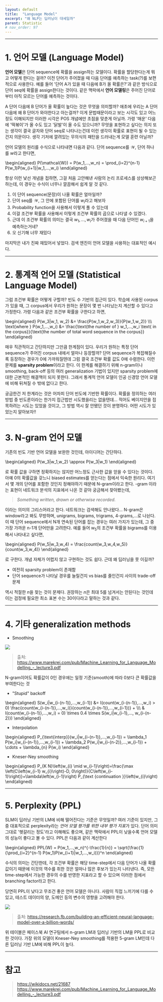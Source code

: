 ```yaml
---
layout: default
title:  "Language Model"
excerpt: "왜 NLP는 딥러닝이 대세일까"
parent: Statistic
# nav_order: 97
---
```


***

# 1. 언어 모델 (Language Model)

**언어 모델**은 단어 sequence에 확률을 assign하는 모델이다. 확률을 할당한다는게 뭐고 어떻게 한다는 걸까? 이전 단어가 주어졌을 때 다음 단어를 예측하는 task(?)를 보편적으로 사용한다. 예를 들어 '단어 A가 있을 때 다음에 B가 올 확률은?'과 같은 방식으로 단어 seq에 확률을 assign한다는 것이다. 같은 맥락에서 **언어 모델링**은 주어진 단어로부터 아직 모르는 단어를 예측하는 것이다. 

A 단어 다음에 B 단어가 올 확률이 높다는 것은 무엇을 의미할까? 애초에 우리는 A 단어 다음에 왜 B 단어가 와야한다고 아는걸까? 이게 문법때문이라고 보는 시각도 있고 어느정도 이해되지만 이러한 시각은 POS 개념에만 초점을 맞춘게 아닐까. 가령 '매운' 다음에 '떡볶이'가 올 수도 있고 '닭발'이 올 수도 있으니까? 무엇을 표현하고 싶다는 의지 또는 생각이 결국 글자와 단어 seq로 나타나는건데 이런 생각이 확률로 표현이 될 수 있는건지 의문이다. 생각 기저에 깔려있는 무의식의 패턴을 드러내는게 모델 훈련 아닐까?

언어 모델의 원리를 수식으로 나타내면 다음과 같다. 단어 sequence를 $\mathcal{W}$, 단어 하나를 $w$라고 한다면,

\begin{aligned}
P(\mathcal{W}) = P(w_1,...,w_n) = \prod_{i=2}^{n-1} P(w_1)P(w_{i+1}|w_1,...,w_i)
\end{aligned}

항상 이런 낯선 개념을 접하면, 그걸 처음 고안해낸 사람의 논리 프로세스를 상상해보곤 하는데, 이 경우는 수식이 너무나 깔끔해서 쉽게 알 것 같다. 

1. 이 단어 sequence(문장)이 나올 확률은 얼마일까?
2. 단어 seq를 $\mathcal{W}$, 그 안에 포함된 단어를 $w_i$라고 해보자
3. Probability function을 사용해서 이렇게 풀 수 있는데
4. 이걸 조건부 확률을 사용해서 이렇게 조건부 확률의 곱으로 나타낼 수 있겠다.
5. 근데 이 조건부 확률의 의미는 결국 $w_1,...,w_i$가 주어졌을 때 다음 단어인 $w_{i+1}$을 예측하는거네?
6. 오 신기해 너무 재밌다

마지막은 내가 진짜 재밌어서 넣었다. 검색 엔진이 언어 모델을 사용하는 대표적인 예시다. 


***

# 2. 통계적 언어 모델 (Statistical Language Model)

그럼 조건부 확률은 어떻게 구할까? 빈도 수 기반의 접근이 있다. 학습에 사용된 corpus가 있을 때, 그 corpus에서 우리가 원하는 문장이 몇 번 나타났는지 계산할 수 있다고 가정한다. 가령 다음과 같은 조건부 확률을 구한다고 하면,

\begin{aligned}
P(w_3|w_1, w_2) &= \frac{P(w_1,w_2,w_3)}{P(w_1,w_2)} \\\\\\
\text{where } P(w_1,...,w_i) &= \frac{\text{the number of } w_1,...,w_i \text{ in the corpus}}{\text{the number of total word sequence in the corpus}}
\end{aligned}



매우 직관적이고 간단하지만 그만큼 한계점이 있다. 우리가 원하는 특정 단어 sequence가 주어진 corpus 내에서 얼마나 등장할까? 단어 sequence가 복잡해질수록 등장하는 경우가 0에 가까워질텐데 그럼 결국 조건부 확률 값도 0에 수렴한다. 이런 문제를 **sparsity problem**이라고 한다. 이 한계를 해결하기 위해 n-gram이나 smoothing, back-off 등의 여러 generalization 기법이 있지만 sparsity problem에 대한 근본적인 해결책이 되지 못한다. 그래서 통계적 언어 모델이 인공 신경망 언어 모델에 비해 뒤쳐질 수 밖에 없다고 한다.

궁금한건 저 한계라는 것은 어차피 단어 빈도에 기반한 확률이다. 확률을 정의하는 여러 방법 중 빈도론이라는 한가지 접근법만 시도했을리는 없을텐데... 적어도 베이지안을 접목하려는 시도는 있었을 것이고, 그 방법 역시 잘 안됐던 것이 분명하다. 어떤 시도가 있었는지 알아보자!!


***

# 3. N-gram 언어 모델

기존의 빈도 기반 언어 모델을 보완한 것인데, 아이디어는 간단하다. 

\begin{aligned}
P(w_3|w_1,w_2) \approx P(w_3|w_1)
\end{aligned}

로 확률 값을 구하면 정확하지는 않지만 어느정도 근사한 값을 얻을 수 있다는 것이다. 아예 0의 확률값을 갖느니 biased estimates를 얻는다는 점에서 익숙한 원리다. 여기서 몇 개의 단어를 포함한 것인지 정해야하기 때문에 N-gram이라고 한다. -gram 이라는 표현이 네트워크 분석의 지표에서 나온 것 같아 궁금해서 찾아봤는데,     

> *Something written, drawn or otherwise recorded.*

이라는 의미의 그리스어라고 한다. 네트워크는 검색해도 안나왔다... N-gram은 window라고 봐도 무방하며, unigrams, bigrams, trigrams, 4-grams,...로 나뉜다. 이 때 단어 sequence에서 N개 연속된 단어를 잡는 경우는 여러 가지가 있는데, 그 중 가장 가까운 n-1개 단어만을 고려한다. 예를 들어 $w_5$의 조건부 확률을 bigrams를 이용해서 나타내고 싶다면,

\begin{aligned}
P(w_5|w_3,w_4) = \frac{count(w_3,w_4,w_5)}{count(w_3,w_4)}
\end{aligned}


로 구한다. 개념 자체가 어렵지 않고 구현하는 것도 쉽다. 근데 왜 딥러닝을 못 이길까?

* 여전히 sparsity problem이 존재함
* 단어 sequence가 나타날 경우를 늘릴건지 vs bias를 줄인건지 사이의 trade-off 문제

역시 적절한 $n$을 찾는 것이 문제다. 권장하는 $n$은 최대 5를 넘겨서는 안된다는 것인데 이는 검정에 필요한 최소 표본 수는 30이다라고 말하는 것과 같다. 


***

# 4. 기타 generalization methods

* Smoothing

![](https://s-seo.github.io/assets/images/post_LM_1.PNG) 
> 출처: <https://www.marekrei.com/pub/Machine_Learning_for_Language_Modelling_-_lecture3.pdf>

N-gram이어도 확률값이 0인 경우에는 일정 기준(smooth)에 따라 0보다 큰 확률값을 부여한다는 것

* "Stupid" backoff

\begin{aligned}
S(w_i|w_{i-(n-1)},...,w_{i-1}) &= I(count(w_{i-(n-1)},...,w_i) > 0) \frac{count(w_{i-(n-1)},...,w_i)}{count(w_{i-(n-1)},...,w_{i-1})} + \\\\\\ & I(count(w_{i-(n-1)},...,w_i) = 0) \times 0.4 \times S(w_i|w_{i-1},..., w_{i-(n-2)})
\end{aligned}

* Interpolation

\begin{aligned}
P_{\text{interp}}(w_i|w_{i-(n-1)},...,w_{i-1}) = \lambda_1 P(w_i|w_{i-(n-1)},...,w_{i-1}) + \lambda_2 P(w_i|w_{i-(n-2)},...,w_{i-1}) + \cdots + \lambda_{n} P(w_i)
\end{aligned}

* Kneser-Ney smoothing

\begin{aligned}
P_{K N}\left(w_{i} \mid w_{i-1}\right)=\frac{\max \left(C\left(w_{i-1} w_{i}\right)-D, 0\right)}{C\left(w_{i-1}\right)}+\lambda\left(w_{i-1}\right) P_{\text {continuation }}\left(w_{i}\right)
\end{aligned}



***

# 5. Perplexity (PPL)

SLM이 딥러닝 기반의 LM에 비해 떨어진다는 기준은 무엇일까? 여러 기준이 있지만, 그 중 대표적으로 perplexity라는 *언어 모델 평가를 위한 내부 평가 지표*가 있다. 단어 의미 그대로 '헷갈리는 정도'라고 이해해도 좋으며, 같은 맥락에서 PPL이 낮을수록 언어 모델의 성능이 좋다고 볼 수 있다. PPL은 다음과 같이 계산한다

\begin{aligned}
PPL(W) = P(w_1,...,w_n)^{-\frac{1}{n}} = \sqrt{\frac{1}{\prod_{i=2}^{n-1} P(w_1)P(w_{i+1}|w_1,...,w_i)}}^n
\end{aligned}

수식의 의미는 간단한데, 각 조건부 확률은 해당 time-step에서 다음 단어가 나올 확률값이기 때문에 이것의 역수를 취한 것은 얼마나 많은 후보가 있는지 나타낸다. 즉, 모든 time-step에서 가능한 경우의 수를 반영한 지표라고 할 수 있으며 이러한 점에서 branching factor라고 한다.

당연히 PPL이 낮다고 무조건 좋은 언어 모델은 아니다. 사람이 직접 느끼기에 다를 수 있고, 테스트 데이터의 양, 도메인 등의 변수의 영향을 고려해야 한다. 

![](https://s-seo.github.io/assets/images/post_LM_2.PNG) 
> 출처: <https://research.fb.com/building-an-efficient-neural-language-model-over-a-billion-words/>

위 테이블은 페이스북 AI 연구팀에서 n-gram LM과 딥러닝 기반의 LM을 PPL로 비교한 것이다. 가장 위의 모델이 Kneser-Ney smoothing를 적용한 5-gram LM인데 다른 딥러닝 기반 LM에 비해 PPL이 높다. 


***

# 참고
> <https://wikidocs.net/21687> <br>
> <https://www.marekrei.com/pub/Machine_Learning_for_Language_Modelling_-_lecture3.pdf>
